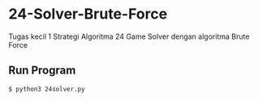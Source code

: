 # 24-Solver-Brute-Force
Tugas kecil 1 Strategi Algoritma 24 Game Solver dengan algoritma Brute Force

## Run Program
`$ python3 24solver.py`
